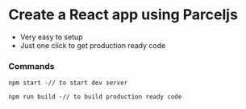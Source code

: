 # Create a React app using Parceljs

- Very easy to setup
- Just one click to get production ready code


### Commands

```
npm start -// to start dev server

npm run build -// to build production ready code
```